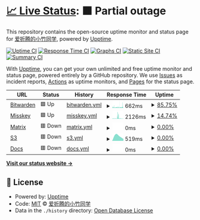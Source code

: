 # [📈 Live Status](https://status.mkacg.com): <!--live status--> **🟧 Partial outage**

This repository contains the open-source uptime monitor and status page for [爱折腾的小竹同学](https://blog.justforlxz.com), powered by [Upptime](https://github.com/upptime/upptime).

[![Uptime CI](https://github.com/justforlxz/status.mkacg.com/workflows/Uptime%20CI/badge.svg)](https://github.com/justforlxz/status.mkacg.com/actions?query=workflow%3A%22Uptime+CI%22)
[![Response Time CI](https://github.com/justforlxz/status.mkacg.com/workflows/Response%20Time%20CI/badge.svg)](https://github.com/justforlxz/status.mkacg.com/actions?query=workflow%3A%22Response+Time+CI%22)
[![Graphs CI](https://github.com/justforlxz/status.mkacg.com/workflows/Graphs%20CI/badge.svg)](https://github.com/justforlxz/status.mkacg.com/actions?query=workflow%3A%22Graphs+CI%22)
[![Static Site CI](https://github.com/justforlxz/status.mkacg.com/workflows/Static%20Site%20CI/badge.svg)](https://github.com/justforlxz/status.mkacg.com/actions?query=workflow%3A%22Static+Site+CI%22)
[![Summary CI](https://github.com/justforlxz/status.mkacg.com/workflows/Summary%20CI/badge.svg)](https://github.com/justforlxz/status.mkacg.com/actions?query=workflow%3A%22Summary+CI%22)

With [Upptime](https://upptime.js.org), you can get your own unlimited and free uptime monitor and status page, powered entirely by a GitHub repository. We use [Issues](https://github.com/justforlxz/status.mkacg.com/issues) as incident reports, [Actions](https://github.com/justforlxz/status.mkacg.com/actions) as uptime monitors, and [Pages](https://status.mkacg.com) for the status page.

<!--start: status pages-->
<!-- This summary is generated by Upptime (https://github.com/upptime/upptime) -->
<!-- Do not edit this manually, your changes will be overwritten -->
<!-- prettier-ignore -->
| URL | Status | History | Response Time | Uptime |
| --- | ------ | ------- | ------------- | ------ |
| <img alt="" src="https://icons.duckduckgo.com/ip3/bitwarden.mkacg.com.ico" height="13"> [Bitwarden](https://bitwarden.mkacg.com) | 🟩 Up | [bitwarden.yml](https://github.com/justforlxz/status.justforlxz.com/commits/HEAD/history/bitwarden.yml) | <details><summary><img alt="Response time graph" src="./graphs/bitwarden/response-time-week.png" height="20"> 662ms</summary><br><a href="https://status.justforlxz.com/history/bitwarden"><img alt="Response time 942" src="https://img.shields.io/endpoint?url=https%3A%2F%2Fraw.githubusercontent.com%2Fjustforlxz%2Fstatus.justforlxz.com%2FHEAD%2Fapi%2Fbitwarden%2Fresponse-time.json"></a><br><a href="https://status.justforlxz.com/history/bitwarden"><img alt="24-hour response time 957" src="https://img.shields.io/endpoint?url=https%3A%2F%2Fraw.githubusercontent.com%2Fjustforlxz%2Fstatus.justforlxz.com%2FHEAD%2Fapi%2Fbitwarden%2Fresponse-time-day.json"></a><br><a href="https://status.justforlxz.com/history/bitwarden"><img alt="7-day response time 662" src="https://img.shields.io/endpoint?url=https%3A%2F%2Fraw.githubusercontent.com%2Fjustforlxz%2Fstatus.justforlxz.com%2FHEAD%2Fapi%2Fbitwarden%2Fresponse-time-week.json"></a><br><a href="https://status.justforlxz.com/history/bitwarden"><img alt="30-day response time 1152" src="https://img.shields.io/endpoint?url=https%3A%2F%2Fraw.githubusercontent.com%2Fjustforlxz%2Fstatus.justforlxz.com%2FHEAD%2Fapi%2Fbitwarden%2Fresponse-time-month.json"></a><br><a href="https://status.justforlxz.com/history/bitwarden"><img alt="1-year response time 942" src="https://img.shields.io/endpoint?url=https%3A%2F%2Fraw.githubusercontent.com%2Fjustforlxz%2Fstatus.justforlxz.com%2FHEAD%2Fapi%2Fbitwarden%2Fresponse-time-year.json"></a></details> | <details><summary><a href="https://status.justforlxz.com/history/bitwarden">85.75%</a></summary><a href="https://status.justforlxz.com/history/bitwarden"><img alt="All-time uptime 97.14%" src="https://img.shields.io/endpoint?url=https%3A%2F%2Fraw.githubusercontent.com%2Fjustforlxz%2Fstatus.justforlxz.com%2FHEAD%2Fapi%2Fbitwarden%2Fuptime.json"></a><br><a href="https://status.justforlxz.com/history/bitwarden"><img alt="24-hour uptime 86.46%" src="https://img.shields.io/endpoint?url=https%3A%2F%2Fraw.githubusercontent.com%2Fjustforlxz%2Fstatus.justforlxz.com%2FHEAD%2Fapi%2Fbitwarden%2Fuptime-day.json"></a><br><a href="https://status.justforlxz.com/history/bitwarden"><img alt="7-day uptime 85.75%" src="https://img.shields.io/endpoint?url=https%3A%2F%2Fraw.githubusercontent.com%2Fjustforlxz%2Fstatus.justforlxz.com%2FHEAD%2Fapi%2Fbitwarden%2Fuptime-week.json"></a><br><a href="https://status.justforlxz.com/history/bitwarden"><img alt="30-day uptime 88.63%" src="https://img.shields.io/endpoint?url=https%3A%2F%2Fraw.githubusercontent.com%2Fjustforlxz%2Fstatus.justforlxz.com%2FHEAD%2Fapi%2Fbitwarden%2Fuptime-month.json"></a><br><a href="https://status.justforlxz.com/history/bitwarden"><img alt="1-year uptime 97.14%" src="https://img.shields.io/endpoint?url=https%3A%2F%2Fraw.githubusercontent.com%2Fjustforlxz%2Fstatus.justforlxz.com%2FHEAD%2Fapi%2Fbitwarden%2Fuptime-year.json"></a></details>
| <img alt="" src="https://icons.duckduckgo.com/ip3/mkacg.com.ico" height="13"> [Misskey](https://mkacg.com) | 🟩 Up | [misskey.yml](https://github.com/justforlxz/status.justforlxz.com/commits/HEAD/history/misskey.yml) | <details><summary><img alt="Response time graph" src="./graphs/misskey/response-time-week.png" height="20"> 2126ms</summary><br><a href="https://status.justforlxz.com/history/misskey"><img alt="Response time 1218" src="https://img.shields.io/endpoint?url=https%3A%2F%2Fraw.githubusercontent.com%2Fjustforlxz%2Fstatus.justforlxz.com%2FHEAD%2Fapi%2Fmisskey%2Fresponse-time.json"></a><br><a href="https://status.justforlxz.com/history/misskey"><img alt="24-hour response time 2481" src="https://img.shields.io/endpoint?url=https%3A%2F%2Fraw.githubusercontent.com%2Fjustforlxz%2Fstatus.justforlxz.com%2FHEAD%2Fapi%2Fmisskey%2Fresponse-time-day.json"></a><br><a href="https://status.justforlxz.com/history/misskey"><img alt="7-day response time 2126" src="https://img.shields.io/endpoint?url=https%3A%2F%2Fraw.githubusercontent.com%2Fjustforlxz%2Fstatus.justforlxz.com%2FHEAD%2Fapi%2Fmisskey%2Fresponse-time-week.json"></a><br><a href="https://status.justforlxz.com/history/misskey"><img alt="30-day response time 2126" src="https://img.shields.io/endpoint?url=https%3A%2F%2Fraw.githubusercontent.com%2Fjustforlxz%2Fstatus.justforlxz.com%2FHEAD%2Fapi%2Fmisskey%2Fresponse-time-month.json"></a><br><a href="https://status.justforlxz.com/history/misskey"><img alt="1-year response time 1218" src="https://img.shields.io/endpoint?url=https%3A%2F%2Fraw.githubusercontent.com%2Fjustforlxz%2Fstatus.justforlxz.com%2FHEAD%2Fapi%2Fmisskey%2Fresponse-time-year.json"></a></details> | <details><summary><a href="https://status.justforlxz.com/history/misskey">14.74%</a></summary><a href="https://status.justforlxz.com/history/misskey"><img alt="All-time uptime 81.94%" src="https://img.shields.io/endpoint?url=https%3A%2F%2Fraw.githubusercontent.com%2Fjustforlxz%2Fstatus.justforlxz.com%2FHEAD%2Fapi%2Fmisskey%2Fuptime.json"></a><br><a href="https://status.justforlxz.com/history/misskey"><img alt="24-hour uptime 86.39%" src="https://img.shields.io/endpoint?url=https%3A%2F%2Fraw.githubusercontent.com%2Fjustforlxz%2Fstatus.justforlxz.com%2FHEAD%2Fapi%2Fmisskey%2Fuptime-day.json"></a><br><a href="https://status.justforlxz.com/history/misskey"><img alt="7-day uptime 14.74%" src="https://img.shields.io/endpoint?url=https%3A%2F%2Fraw.githubusercontent.com%2Fjustforlxz%2Fstatus.justforlxz.com%2FHEAD%2Fapi%2Fmisskey%2Fuptime-week.json"></a><br><a href="https://status.justforlxz.com/history/misskey"><img alt="30-day uptime 1.49%" src="https://img.shields.io/endpoint?url=https%3A%2F%2Fraw.githubusercontent.com%2Fjustforlxz%2Fstatus.justforlxz.com%2FHEAD%2Fapi%2Fmisskey%2Fuptime-month.json"></a><br><a href="https://status.justforlxz.com/history/misskey"><img alt="1-year uptime 81.94%" src="https://img.shields.io/endpoint?url=https%3A%2F%2Fraw.githubusercontent.com%2Fjustforlxz%2Fstatus.justforlxz.com%2FHEAD%2Fapi%2Fmisskey%2Fuptime-year.json"></a></details>
| <img alt="" src="https://icons.duckduckgo.com/ip3/matrix.mkacg.com.ico" height="13"> [Matrix](https://matrix.mkacg.com:4433) | 🟥 Down | [matrix.yml](https://github.com/justforlxz/status.justforlxz.com/commits/HEAD/history/matrix.yml) | <details><summary><img alt="Response time graph" src="./graphs/matrix/response-time-week.png" height="20"> 0ms</summary><br><a href="https://status.justforlxz.com/history/matrix"><img alt="Response time 1284" src="https://img.shields.io/endpoint?url=https%3A%2F%2Fraw.githubusercontent.com%2Fjustforlxz%2Fstatus.justforlxz.com%2FHEAD%2Fapi%2Fmatrix%2Fresponse-time.json"></a><br><a href="https://status.justforlxz.com/history/matrix"><img alt="24-hour response time 0" src="https://img.shields.io/endpoint?url=https%3A%2F%2Fraw.githubusercontent.com%2Fjustforlxz%2Fstatus.justforlxz.com%2FHEAD%2Fapi%2Fmatrix%2Fresponse-time-day.json"></a><br><a href="https://status.justforlxz.com/history/matrix"><img alt="7-day response time 0" src="https://img.shields.io/endpoint?url=https%3A%2F%2Fraw.githubusercontent.com%2Fjustforlxz%2Fstatus.justforlxz.com%2FHEAD%2Fapi%2Fmatrix%2Fresponse-time-week.json"></a><br><a href="https://status.justforlxz.com/history/matrix"><img alt="30-day response time 0" src="https://img.shields.io/endpoint?url=https%3A%2F%2Fraw.githubusercontent.com%2Fjustforlxz%2Fstatus.justforlxz.com%2FHEAD%2Fapi%2Fmatrix%2Fresponse-time-month.json"></a><br><a href="https://status.justforlxz.com/history/matrix"><img alt="1-year response time 1284" src="https://img.shields.io/endpoint?url=https%3A%2F%2Fraw.githubusercontent.com%2Fjustforlxz%2Fstatus.justforlxz.com%2FHEAD%2Fapi%2Fmatrix%2Fresponse-time-year.json"></a></details> | <details><summary><a href="https://status.justforlxz.com/history/matrix">0.00%</a></summary><a href="https://status.justforlxz.com/history/matrix"><img alt="All-time uptime 46.71%" src="https://img.shields.io/endpoint?url=https%3A%2F%2Fraw.githubusercontent.com%2Fjustforlxz%2Fstatus.justforlxz.com%2FHEAD%2Fapi%2Fmatrix%2Fuptime.json"></a><br><a href="https://status.justforlxz.com/history/matrix"><img alt="24-hour uptime 0.00%" src="https://img.shields.io/endpoint?url=https%3A%2F%2Fraw.githubusercontent.com%2Fjustforlxz%2Fstatus.justforlxz.com%2FHEAD%2Fapi%2Fmatrix%2Fuptime-day.json"></a><br><a href="https://status.justforlxz.com/history/matrix"><img alt="7-day uptime 0.00%" src="https://img.shields.io/endpoint?url=https%3A%2F%2Fraw.githubusercontent.com%2Fjustforlxz%2Fstatus.justforlxz.com%2FHEAD%2Fapi%2Fmatrix%2Fuptime-week.json"></a><br><a href="https://status.justforlxz.com/history/matrix"><img alt="30-day uptime 0.00%" src="https://img.shields.io/endpoint?url=https%3A%2F%2Fraw.githubusercontent.com%2Fjustforlxz%2Fstatus.justforlxz.com%2FHEAD%2Fapi%2Fmatrix%2Fuptime-month.json"></a><br><a href="https://status.justforlxz.com/history/matrix"><img alt="1-year uptime 46.71%" src="https://img.shields.io/endpoint?url=https%3A%2F%2Fraw.githubusercontent.com%2Fjustforlxz%2Fstatus.justforlxz.com%2FHEAD%2Fapi%2Fmatrix%2Fuptime-year.json"></a></details>
| <img alt="" src="https://icons.duckduckgo.com/ip3/file.mkacg.com.ico" height="13"> [S3](https://file.mkacg.com) | 🟥 Down | [s3.yml](https://github.com/justforlxz/status.justforlxz.com/commits/HEAD/history/s3.yml) | <details><summary><img alt="Response time graph" src="./graphs/s3/response-time-week.png" height="20"> 519ms</summary><br><a href="https://status.justforlxz.com/history/s3"><img alt="Response time 897" src="https://img.shields.io/endpoint?url=https%3A%2F%2Fraw.githubusercontent.com%2Fjustforlxz%2Fstatus.justforlxz.com%2FHEAD%2Fapi%2Fs3%2Fresponse-time.json"></a><br><a href="https://status.justforlxz.com/history/s3"><img alt="24-hour response time 225" src="https://img.shields.io/endpoint?url=https%3A%2F%2Fraw.githubusercontent.com%2Fjustforlxz%2Fstatus.justforlxz.com%2FHEAD%2Fapi%2Fs3%2Fresponse-time-day.json"></a><br><a href="https://status.justforlxz.com/history/s3"><img alt="7-day response time 519" src="https://img.shields.io/endpoint?url=https%3A%2F%2Fraw.githubusercontent.com%2Fjustforlxz%2Fstatus.justforlxz.com%2FHEAD%2Fapi%2Fs3%2Fresponse-time-week.json"></a><br><a href="https://status.justforlxz.com/history/s3"><img alt="30-day response time 519" src="https://img.shields.io/endpoint?url=https%3A%2F%2Fraw.githubusercontent.com%2Fjustforlxz%2Fstatus.justforlxz.com%2FHEAD%2Fapi%2Fs3%2Fresponse-time-month.json"></a><br><a href="https://status.justforlxz.com/history/s3"><img alt="1-year response time 897" src="https://img.shields.io/endpoint?url=https%3A%2F%2Fraw.githubusercontent.com%2Fjustforlxz%2Fstatus.justforlxz.com%2FHEAD%2Fapi%2Fs3%2Fresponse-time-year.json"></a></details> | <details><summary><a href="https://status.justforlxz.com/history/s3">0.00%</a></summary><a href="https://status.justforlxz.com/history/s3"><img alt="All-time uptime 0.00%" src="https://img.shields.io/endpoint?url=https%3A%2F%2Fraw.githubusercontent.com%2Fjustforlxz%2Fstatus.justforlxz.com%2FHEAD%2Fapi%2Fs3%2Fuptime.json"></a><br><a href="https://status.justforlxz.com/history/s3"><img alt="24-hour uptime 0.00%" src="https://img.shields.io/endpoint?url=https%3A%2F%2Fraw.githubusercontent.com%2Fjustforlxz%2Fstatus.justforlxz.com%2FHEAD%2Fapi%2Fs3%2Fuptime-day.json"></a><br><a href="https://status.justforlxz.com/history/s3"><img alt="7-day uptime 0.00%" src="https://img.shields.io/endpoint?url=https%3A%2F%2Fraw.githubusercontent.com%2Fjustforlxz%2Fstatus.justforlxz.com%2FHEAD%2Fapi%2Fs3%2Fuptime-week.json"></a><br><a href="https://status.justforlxz.com/history/s3"><img alt="30-day uptime 0.00%" src="https://img.shields.io/endpoint?url=https%3A%2F%2Fraw.githubusercontent.com%2Fjustforlxz%2Fstatus.justforlxz.com%2FHEAD%2Fapi%2Fs3%2Fuptime-month.json"></a><br><a href="https://status.justforlxz.com/history/s3"><img alt="1-year uptime 0.00%" src="https://img.shields.io/endpoint?url=https%3A%2F%2Fraw.githubusercontent.com%2Fjustforlxz%2Fstatus.justforlxz.com%2FHEAD%2Fapi%2Fs3%2Fuptime-year.json"></a></details>
| <img alt="" src="https://icons.duckduckgo.com/ip3/docs.mkacg.com.ico" height="13"> [Docs](https://docs.mkacg.com) | 🟥 Down | [docs.yml](https://github.com/justforlxz/status.justforlxz.com/commits/HEAD/history/docs.yml) | <details><summary><img alt="Response time graph" src="./graphs/docs/response-time-week.png" height="20"> 0ms</summary><br><a href="https://status.justforlxz.com/history/docs"><img alt="Response time 227" src="https://img.shields.io/endpoint?url=https%3A%2F%2Fraw.githubusercontent.com%2Fjustforlxz%2Fstatus.justforlxz.com%2FHEAD%2Fapi%2Fdocs%2Fresponse-time.json"></a><br><a href="https://status.justforlxz.com/history/docs"><img alt="24-hour response time 0" src="https://img.shields.io/endpoint?url=https%3A%2F%2Fraw.githubusercontent.com%2Fjustforlxz%2Fstatus.justforlxz.com%2FHEAD%2Fapi%2Fdocs%2Fresponse-time-day.json"></a><br><a href="https://status.justforlxz.com/history/docs"><img alt="7-day response time 0" src="https://img.shields.io/endpoint?url=https%3A%2F%2Fraw.githubusercontent.com%2Fjustforlxz%2Fstatus.justforlxz.com%2FHEAD%2Fapi%2Fdocs%2Fresponse-time-week.json"></a><br><a href="https://status.justforlxz.com/history/docs"><img alt="30-day response time 0" src="https://img.shields.io/endpoint?url=https%3A%2F%2Fraw.githubusercontent.com%2Fjustforlxz%2Fstatus.justforlxz.com%2FHEAD%2Fapi%2Fdocs%2Fresponse-time-month.json"></a><br><a href="https://status.justforlxz.com/history/docs"><img alt="1-year response time 227" src="https://img.shields.io/endpoint?url=https%3A%2F%2Fraw.githubusercontent.com%2Fjustforlxz%2Fstatus.justforlxz.com%2FHEAD%2Fapi%2Fdocs%2Fresponse-time-year.json"></a></details> | <details><summary><a href="https://status.justforlxz.com/history/docs">0.00%</a></summary><a href="https://status.justforlxz.com/history/docs"><img alt="All-time uptime 77.72%" src="https://img.shields.io/endpoint?url=https%3A%2F%2Fraw.githubusercontent.com%2Fjustforlxz%2Fstatus.justforlxz.com%2FHEAD%2Fapi%2Fdocs%2Fuptime.json"></a><br><a href="https://status.justforlxz.com/history/docs"><img alt="24-hour uptime 0.00%" src="https://img.shields.io/endpoint?url=https%3A%2F%2Fraw.githubusercontent.com%2Fjustforlxz%2Fstatus.justforlxz.com%2FHEAD%2Fapi%2Fdocs%2Fuptime-day.json"></a><br><a href="https://status.justforlxz.com/history/docs"><img alt="7-day uptime 0.00%" src="https://img.shields.io/endpoint?url=https%3A%2F%2Fraw.githubusercontent.com%2Fjustforlxz%2Fstatus.justforlxz.com%2FHEAD%2Fapi%2Fdocs%2Fuptime-week.json"></a><br><a href="https://status.justforlxz.com/history/docs"><img alt="30-day uptime 0.00%" src="https://img.shields.io/endpoint?url=https%3A%2F%2Fraw.githubusercontent.com%2Fjustforlxz%2Fstatus.justforlxz.com%2FHEAD%2Fapi%2Fdocs%2Fuptime-month.json"></a><br><a href="https://status.justforlxz.com/history/docs"><img alt="1-year uptime 77.72%" src="https://img.shields.io/endpoint?url=https%3A%2F%2Fraw.githubusercontent.com%2Fjustforlxz%2Fstatus.justforlxz.com%2FHEAD%2Fapi%2Fdocs%2Fuptime-year.json"></a></details>

<!--end: status pages-->

[**Visit our status website →**](https://status.mkacg.com)

## 📄 License

- Powered by: [Upptime](https://github.com/upptime/upptime)
- Code: [MIT](./LICENSE) © [爱折腾的小竹同学](https://blog.justforlxz.com)
- Data in the `./history` directory: [Open Database License](https://opendatacommons.org/licenses/odbl/1-0/)

